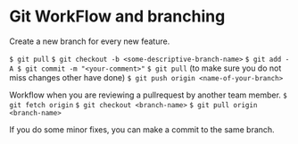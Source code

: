 # Git WorkFlow and branching

Create a new branch for every new feature. 

`$ git pull` 
`$ git checkout -b <some-descriptive-branch-name>` 
`$ git add -A $ git commit -m "<your-comment>"` 
`$ git pull`   (to make sure you do not miss changes other have done)
`$ git push origin <name-of-your-branch>`


Workflow when you are reviewing a pullrequest by another team member.
`$ git fetch origin` 
`$ git checkout <branch-name>` 
`$ git pull origin <branch-name>`

If you do some minor fixes, you can make a commit to the same branch.



